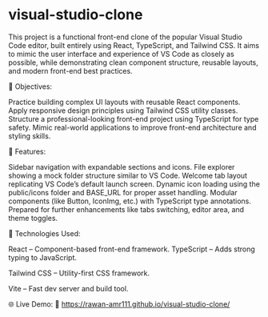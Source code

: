 # visual-studio-clone
This project is a functional front-end clone of the popular Visual Studio Code editor, built entirely using React, TypeScript, and Tailwind CSS. It aims to mimic the user interface and experience of VS Code as closely as possible, while demonstrating clean component structure, reusable layouts, and modern front-end best practices.

🎯 Objectives:

Practice building complex UI layouts with reusable React components.
Apply responsive design principles using Tailwind CSS utility classes.
Structure a professional-looking front-end project using TypeScript for type safety.
Mimic real-world applications to improve front-end architecture and styling skills.

🧩 Features:

Sidebar navigation with expandable sections and icons.
File explorer showing a mock folder structure similar to VS Code.
Welcome tab layout replicating VS Code’s default launch screen.
Dynamic icon loading using the public/icons folder and BASE_URL for proper asset handling.
Modular components (like Button, IconImg, etc.) with TypeScript type annotations.
Prepared for further enhancements like tabs switching, editor area, and theme toggles.

🚀 Technologies Used:

React – Component-based front-end framework.
TypeScript – Adds strong typing to JavaScript.

Tailwind CSS – Utility-first CSS framework.

Vite – Fast dev server and build tool.

🌐 Live Demo:
🔗 https://rawan-amr111.github.io/visual-studio-clone/
